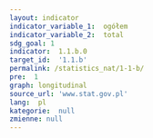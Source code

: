 ```yaml
---
layout: indicator
indicator_variable_1:  ogółem
indicator_variable_2:  total
sdg_goal: 1
indicator:  1.1.b.0
target_id:  '1.1.b'
permalink: /statistics_nat/1-1-b/
pre:  1
graph: longitudinal
source_url: 'www.stat.gov.pl'
lang:  pl
kategorie:  null
zmienne: null
---
```

